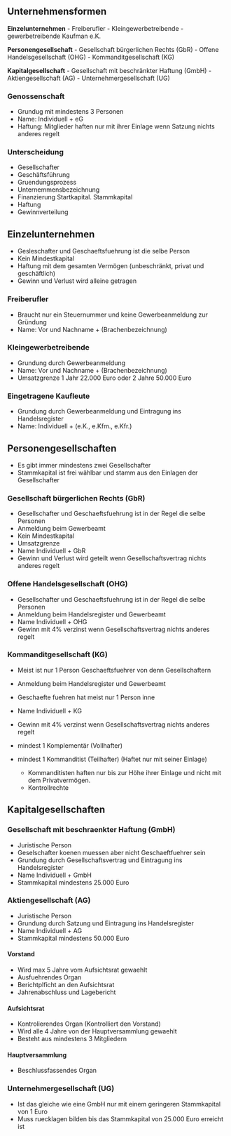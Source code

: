 ## Unternehmensformen

**Einzelunternehmen**
    - Freiberufler
    - Kleingewerbetreibende
    - gewerbetreibende Kaufman e.K.

**Personengesellschaft**
    - Gesellschaft bürgerlichen Rechts (GbR)
    - Offene Handelsgesellschaft (OHG)
    - Kommanditgesellschaft (KG)

**Kapitalgesellschaft**
    - Gesellschaft mit beschränkter Haftung (GmbH)
    - Aktiengesellschaft (AG)
    - Unternehmergesellschaft (UG)

### Genossenschaft

- Grundug mit mindestens 3 Personen
- Name: Individuell + eG
- Haftung: Mitglieder haften nur mit ihrer Einlage wenn Satzung nichts anderes regelt

### Unterscheidung

- Gesellschafter
- Geschäftsführung
- Gruendungsprozess
- Unternemmensbezeichnung
- Finanzierung Startkapital. Stammkapital
- Haftung
- Gewinnverteilung

## Einzelunternehmen

- Gesleschafter und Geschaeftsfuehrung ist die selbe Person
- Kein Mindestkapital
- Haftung mit dem gesamten Vermögen (unbeschränkt, privat und geschäftlich)
- Gewinn und Verlust wird alleine getragen

### Freiberufler

- Braucht nur ein Steuernummer und keine Gewerbeanmeldung zur Gründung
- Name: Vor und Nachname + (Brachenbezeichnung) 

### Kleingewerbetreibende

- Grundung durch Gewerbeanmeldung
- Name: Vor und Nachname + (Brachenbezeichnung)
- Umsatzgrenze 1 Jahr 22.000 Euro oder 2 Jahre 50.000 Euro

### Eingetragene Kaufleute

- Grundung durch Gewerbeanmeldung und Eintragung ins Handelsregister
- Name: Individuell + (e.K., e.Kfm., e.Kfr.)

## Personengesellschaften

- Es gibt immer mindestens zwei Gesellschafter
- Stammkapital ist frei wählbar und stamm aus den Einlagen der Gesellschafter

### Gesellschaft bürgerlichen Rechts (GbR)

- Gesellschafter und Geschaeftsfuehrung ist in der Regel die selbe Personen
- Anmeldung beim Gewerbeamt
- Kein Mindestkapital
- Umsatzgrenze 
- Name Individuell + GbR
- Gewinn und Verlust wird geteilt wenn Gesellschaftsvertrag nichts anderes regelt

### Offene Handelsgesellschaft (OHG)

- Gesellschafter und Geschaeftsfuehrung ist in der Regel die selbe Personen
- Anmeldung beim Handelsregister und Gewerbeamt
- Name Individuell + OHG
- Gewinn mit 4% verzinst wenn Gesellschaftsvertrag nichts anderes regelt

### Kommanditgesellschaft (KG)

- Meist ist nur 1 Person Geschaeftsfuehrer von denn Gesellschaftern
- Anmeldung beim Handelsregister und Gewerbeamt
- Geschaefte fuehren hat meist  nur 1 Person inne
- Name Individuell + KG
- Gewinn mit 4% verzinst wenn Gesellschaftsvertrag nichts anderes regelt

- mindest 1 Komplementär (Vollhafter)
- mindest 1 Kommanditist (Teilhafter) (Haftet nur mit seiner Einlage)
  - Kommanditisten haften nur bis zur Höhe ihrer Einlage und nicht mit dem Privatvermögen.
  - Kontrollrechte

## Kapitalgesellschaften

### Gesellschaft mit beschraenkter Haftung (GmbH)

- Juristische Person
- Geselschafter koenen muessen aber nicht Geschaeftfuehrer sein 
- Grundung durch Gesellschaftsvertrag und Eintragung ins Handelsregister
- Name Individuell + GmbH
- Stammkapital mindestens 25.000 Euro

### Aktiengesellschaft (AG)

- Juristische Person 
- Grundung durch Satzung und Eintragung ins Handelsregister
- Name Individuell + AG
- Stammkapital mindestens 50.000 Euro

#### Vorstand

- Wird max 5 Jahre vom Aufsichtsrat gewaehlt
- Ausfuehrendes Organ
- Berichtplficht an den Aufsichtsrat
- Jahrenabschluss und Lagebericht 

#### Aufsichtsrat

- Kontrolierendes Organ (Kontrolliert den Vorstand)
- Wird alle 4 Jahre von der Hauptversammlung gewaehlt
- Besteht aus mindestens 3 Mitgliedern

#### Hauptversammlung

- Beschlussfassendes Organ

### Unternehmergesellschaft (UG)

- Ist das gleiche wie eine GmbH nur mit einem geringeren Stammkapital von 1 Euro
- Muss ruecklagen bilden bis das Stammkapital von 25.000 Euro erreicht ist
